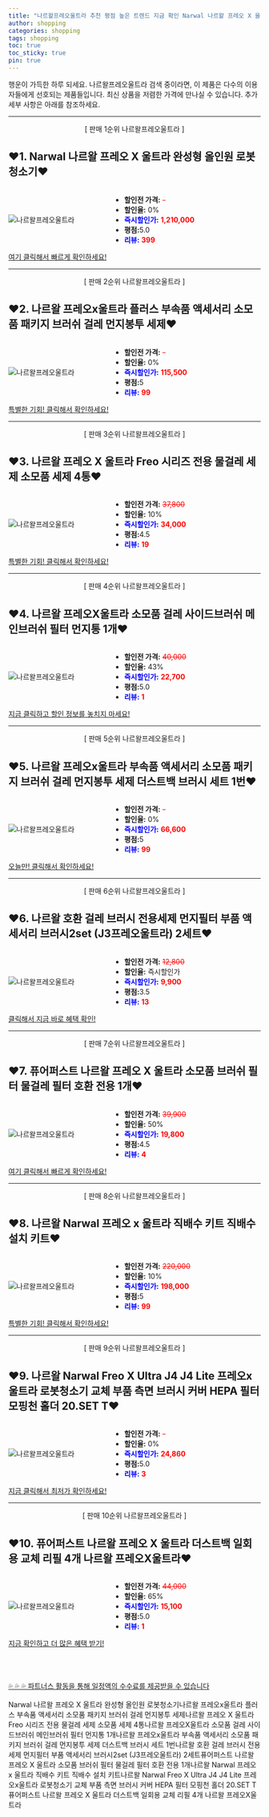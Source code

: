 ```yaml
---
title: "나르왈프레오울트라 추천 평점 높은 트렌드 지금 확인 Narwal 나르왈 프레오 X 울트라"
author: shopping
categories: shopping
tags: shopping
toc: true
toc_sticky: true
pin: true
---
```

행운이 가득한 하루 되세요. 나르왈프레오울트라 검색 중이라면, 이 제품은 다수의 이용자들에게 선호되는 제품들입니다. 최신 상품을 저렴한 가격에 만나실 수 있습니다. 추가 세부 사항은 아래를 참조하세요.

---
<p class="toplist" style="margin: 0 auto; display: block; width: fit-content;">[ 판매 1순위 나르왈프레오울트라 ]</p>

<h2><strong>❤️1. Narwal 나르왈 프레오 X 울트라 완성형 올인원 로봇청소기❤️</strong></h2>

<div style="display: flex; align-items: center;">
    <div style="flex: 0.4;">
        <img src="https://thumbnail6.coupangcdn.com/thumbnails/remote/230x230ex/image/vendor_inventory/def5/68739e55fa0645e99cae8a37c2c59ed17fdd21507b4d000bc2ef2be1da78.jpg" alt="나르왈프레오울트라" style="max-width: 100%;">
    </div>
    <div style="flex: 0.6; margin-left: 10px;">
        <ul>
            <li><strong>할인전 가격:</strong> <del style="color: red;">-</del></li>
            <li><strong>할인율:</strong> 0%</li>
            <li><span style='color:blue'><strong>즉시할인가:</strong></span> <span style='color:red'><strong>1,210,000</strong></span></li>
            <li><strong>평점:</strong>5.0</li>
            <li><span style='color:blue'><strong>리뷰:</strong></span> <span style='color:red'><strong>399</strong></span></li>
        </ul>
    </div>
</div>
<div class="center">
    <a href="https://William4Davisa.github.io?lptag=AF9450613&subid=githubio&pageKey=7677264529&traceid=V0-153&itemId=20496570843&vendorItemId=90723564760" class="myButton">
        여기 클릭해서 빠르게 확인하세요!
    </a>
</div>


---
<p class="toplist" style="margin: 0 auto; display: block; width: fit-content;">[ 판매 2순위 나르왈프레오울트라 ]</p>

<h2><strong>❤️2. 나르왈 프레오x울트라 플러스 부속품 액세서리 소모품 패키지 브러쉬 걸레 먼지봉투 세제❤️</strong></h2>

<div style="display: flex; align-items: center;">
    <div style="flex: 0.4;">
        <img src="https://thumbnail9.coupangcdn.com/thumbnails/remote/230x230ex/image/vendor_inventory/1deb/1c6e5bb40d6fea070f3e5c1eb152b057a2ea57c3edf4f94b0135c1abbecc.png" alt="나르왈프레오울트라" style="max-width: 100%;">
    </div>
    <div style="flex: 0.6; margin-left: 10px;">
        <ul>
            <li><strong>할인전 가격:</strong> <del style="color: red;">-</del></li>
            <li><strong>할인율:</strong> 0%</li>
            <li><span style='color:blue'><strong>즉시할인가:</strong></span> <span style='color:red'><strong>115,500</strong></span></li>
            <li><strong>평점:</strong>5</li>
            <li><span style='color:blue'><strong>리뷰:</strong></span> <span style='color:red'><strong>99</strong></span></li>
        </ul>
    </div>
</div>
<div class="center">
    <a href="https://William4Davisa.github.io?lptag=AF9450613&subid=githubio&pageKey=8027840097&traceid=V0-153&itemId=22439075849&vendorItemId=89483605816" class="myButton">
        특별한 기회! 클릭해서 확인하세요!
    </a>
</div>


---
<p class="toplist" style="margin: 0 auto; display: block; width: fit-content;">[ 판매 3순위 나르왈프레오울트라 ]</p>

<h2><strong>❤️3. 나르왈 프레오 X 울트라 Freo 시리즈 전용 물걸레 세제 소모품 세제 4통❤️</strong></h2>

<div style="display: flex; align-items: center;">
    <div style="flex: 0.4;">
        <img src="https://thumbnail6.coupangcdn.com/thumbnails/remote/230x230ex/image/vendor_inventory/9f73/6b30d62e418d0ce637afa10f8aa402cea351f16874e2df92c8a41f3d4e48.jpg" alt="나르왈프레오울트라" style="max-width: 100%;">
    </div>
    <div style="flex: 0.6; margin-left: 10px;">
        <ul>
            <li><strong>할인전 가격:</strong> <del style="color: red;">37,800</del></li>
            <li><strong>할인율:</strong> 10%</li>
            <li><span style='color:blue'><strong>즉시할인가:</strong></span> <span style='color:red'><strong>34,000</strong></span></li>
            <li><strong>평점:</strong>4.5</li>
            <li><span style='color:blue'><strong>리뷰:</strong></span> <span style='color:red'><strong>19</strong></span></li>
        </ul>
    </div>
</div>
<div class="center">
    <a href="https://William4Davisa.github.io?lptag=AF9450613&subid=githubio&pageKey=7883795198&traceid=V0-153&itemId=21566980785&vendorItemId=88618891532" class="myButton">
        특별한 기회! 클릭해서 확인하세요!
    </a>
</div>


---
<p class="toplist" style="margin: 0 auto; display: block; width: fit-content;">[ 판매 4순위 나르왈프레오울트라 ]</p>

<h2><strong>❤️4. 나르왈 프레오X울트라 소모품 걸레 사이드브러쉬 메인브러쉬 필터 먼지통 1개❤️</strong></h2>

<div style="display: flex; align-items: center;">
    <div style="flex: 0.4;">
        <img src="https://thumbnail6.coupangcdn.com/thumbnails/remote/230x230ex/image/vendor_inventory/f61b/80048f683513e129fc5e40c434ebba75e4b6257e6e86a2188a903b7408cc.png" alt="나르왈프레오울트라" style="max-width: 100%;">
    </div>
    <div style="flex: 0.6; margin-left: 10px;">
        <ul>
            <li><strong>할인전 가격:</strong> <del style="color: red;">40,000</del></li>
            <li><strong>할인율:</strong> 43%</li>
            <li><span style='color:blue'><strong>즉시할인가:</strong></span> <span style='color:red'><strong>22,700</strong></span></li>
            <li><strong>평점:</strong>5.0</li>
            <li><span style='color:blue'><strong>리뷰:</strong></span> <span style='color:red'><strong>1</strong></span></li>
        </ul>
    </div>
</div>
<div class="center">
    <a href="https://William4Davisa.github.io?lptag=AF9450613&subid=githubio&pageKey=8045598292&traceid=V0-153&itemId=22542871352&vendorItemId=89593463829" class="myButton">
        지금 클릭하고 할인 정보를 놓치지 마세요!
    </a>
</div>


---
<p class="toplist" style="margin: 0 auto; display: block; width: fit-content;">[ 판매 5순위 나르왈프레오울트라 ]</p>

<h2><strong>❤️5. 나르왈 프레오x울트라 부속품 액세서리 소모품 패키지 브러쉬 걸레 먼지봉투 세제 더스트백 브러시 세트 1번❤️</strong></h2>

<div style="display: flex; align-items: center;">
    <div style="flex: 0.4;">
        <img src="https://thumbnail10.coupangcdn.com/thumbnails/remote/230x230ex/image/vendor_inventory/42a9/04a7179f460ec76a2a33bdc327e8fcd7f9c0158d0b90c5df6f93595c8043.png" alt="나르왈프레오울트라" style="max-width: 100%;">
    </div>
    <div style="flex: 0.6; margin-left: 10px;">
        <ul>
            <li><strong>할인전 가격:</strong> <del style="color: red;">-</del></li>
            <li><strong>할인율:</strong> 0%</li>
            <li><span style='color:blue'><strong>즉시할인가:</strong></span> <span style='color:red'><strong>66,600</strong></span></li>
            <li><strong>평점:</strong>5</li>
            <li><span style='color:blue'><strong>리뷰:</strong></span> <span style='color:red'><strong>99</strong></span></li>
        </ul>
    </div>
</div>
<div class="center">
    <a href="https://William4Davisa.github.io?lptag=AF9450613&subid=githubio&pageKey=7982865789&traceid=V0-153&itemId=22156347517&vendorItemId=89202875546" class="myButton">
        오늘만! 클릭해서 확인하세요!
    </a>
</div>


---
<p class="toplist" style="margin: 0 auto; display: block; width: fit-content;">[ 판매 6순위 나르왈프레오울트라 ]</p>

<h2><strong>❤️6. 나르왈 호환 걸레 브러시 전용세제 먼지필터 부품 액세서리 브러시2set (J3프레오울트라) 2세트❤️</strong></h2>

<div style="display: flex; align-items: center;">
    <div style="flex: 0.4;">
        <img src="https://thumbnail7.coupangcdn.com/thumbnails/remote/230x230ex/image/vendor_inventory/45b8/c23f772bca64b99cd47f14c15b55d1596e264669876c6c4544d87c9e0361.png" alt="나르왈프레오울트라" style="max-width: 100%;">
    </div>
    <div style="flex: 0.6; margin-left: 10px;">
        <ul>
            <li><strong>할인전 가격:</strong> <del style="color: red;">12,800</del></li>
            <li><strong>할인율:</strong> 즉시할인가</li>
            <li><span style='color:blue'><strong>즉시할인가:</strong></span> <span style='color:red'><strong>9,900</strong></span></li>
            <li><strong>평점:</strong>3.5</li>
            <li><span style='color:blue'><strong>리뷰:</strong></span> <span style='color:red'><strong>13</strong></span></li>
        </ul>
    </div>
</div>
<div class="center">
    <a href="https://William4Davisa.github.io?lptag=AF9450613&subid=githubio&pageKey=7820186747&traceid=V0-153&itemId=21429388838&vendorItemId=88485080108" class="myButton">
        클릭해서 지금 바로 혜택 확인!
    </a>
</div>


---
<p class="toplist" style="margin: 0 auto; display: block; width: fit-content;">[ 판매 7순위 나르왈프레오울트라 ]</p>

<h2><strong>❤️7. 퓨어퍼스트 나르왈 프레오 X 울트라 소모품 브러쉬 필터 물걸레 필터 호환 전용 1개❤️</strong></h2>

<div style="display: flex; align-items: center;">
    <div style="flex: 0.4;">
        <img src="https://thumbnail10.coupangcdn.com/thumbnails/remote/230x230ex/image/vendor_inventory/9621/cae95a69f6ac1ddc588809fd591eac504e2be23c1b87d3998613df4c317e.png" alt="나르왈프레오울트라" style="max-width: 100%;">
    </div>
    <div style="flex: 0.6; margin-left: 10px;">
        <ul>
            <li><strong>할인전 가격:</strong> <del style="color: red;">39,900</del></li>
            <li><strong>할인율:</strong> 50%</li>
            <li><span style='color:blue'><strong>즉시할인가:</strong></span> <span style='color:red'><strong>19,800</strong></span></li>
            <li><strong>평점:</strong>4.5</li>
            <li><span style='color:blue'><strong>리뷰:</strong></span> <span style='color:red'><strong>4</strong></span></li>
        </ul>
    </div>
</div>
<div class="center">
    <a href="https://William4Davisa.github.io?lptag=AF9450613&subid=githubio&pageKey=8052034828&traceid=V0-153&itemId=22585547529&vendorItemId=89627286966" class="myButton">
        여기 클릭해서 빠르게 확인하세요!
    </a>
</div>


---
<p class="toplist" style="margin: 0 auto; display: block; width: fit-content;">[ 판매 8순위 나르왈프레오울트라 ]</p>

<h2><strong>❤️8. 나르왈 Narwal 프레오 x 울트라 직배수 키트 직배수 설치 키트❤️</strong></h2>

<div style="display: flex; align-items: center;">
    <div style="flex: 0.4;">
        <img src="https://thumbnail7.coupangcdn.com/thumbnails/remote/230x230ex/image/vendor_inventory/a359/57826d8d5d5e53483664bd34762181e91dff11803f62b951f4db73522d2a.jpg" alt="나르왈프레오울트라" style="max-width: 100%;">
    </div>
    <div style="flex: 0.6; margin-left: 10px;">
        <ul>
            <li><strong>할인전 가격:</strong> <del style="color: red;">220,000</del></li>
            <li><strong>할인율:</strong> 10%</li>
            <li><span style='color:blue'><strong>즉시할인가:</strong></span> <span style='color:red'><strong>198,000</strong></span></li>
            <li><strong>평점:</strong>5</li>
            <li><span style='color:blue'><strong>리뷰:</strong></span> <span style='color:red'><strong>99</strong></span></li>
        </ul>
    </div>
</div>
<div class="center">
    <a href="https://William4Davisa.github.io?lptag=AF9450613&subid=githubio&pageKey=7888400393&traceid=V0-153&itemId=21589857680&vendorItemId=88641408398" class="myButton">
        특별한 기회! 클릭해서 확인하세요!
    </a>
</div>


---
<p class="toplist" style="margin: 0 auto; display: block; width: fit-content;">[ 판매 9순위 나르왈프레오울트라 ]</p>

<h2><strong>❤️9. 나르왈 Narwal Freo X Ultra J4 J4 Lite 프레오x울트라 로봇청소기 교체 부품 측면 브러시 커버 HEPA 필터 모핑천 홀더 20.SET T❤️</strong></h2>

<div style="display: flex; align-items: center;">
    <div style="flex: 0.4;">
        <img src="https://thumbnail6.coupangcdn.com/thumbnails/remote/230x230ex/image/vendor_inventory/e9ba/7d5c7c9dcdd2ad6f43fdb85cf6166c3903a4c7a6e4e6149b7a5b1d671366.jpg" alt="나르왈프레오울트라" style="max-width: 100%;">
    </div>
    <div style="flex: 0.6; margin-left: 10px;">
        <ul>
            <li><strong>할인전 가격:</strong> <del style="color: red;">-</del></li>
            <li><strong>할인율:</strong> 0%</li>
            <li><span style='color:blue'><strong>즉시할인가:</strong></span> <span style='color:red'><strong>24,860</strong></span></li>
            <li><strong>평점:</strong>5.0</li>
            <li><span style='color:blue'><strong>리뷰:</strong></span> <span style='color:red'><strong>3</strong></span></li>
        </ul>
    </div>
</div>
<div class="center">
    <a href="https://William4Davisa.github.io?lptag=AF9450613&subid=githubio&pageKey=7830536528&traceid=V0-153&itemId=21295831655&vendorItemId=88355602172" class="myButton">
        지금 클릭해서 최저가 확인하세요!
    </a>
</div>


---
<p class="toplist" style="margin: 0 auto; display: block; width: fit-content;">[ 판매 10순위 나르왈프레오울트라 ]</p>

<h2><strong>❤️10. 퓨어퍼스트 나르왈 프레오 X 울트라 더스트백 일회용 교체 리필 4개 나르왈 프레오X울트라❤️</strong></h2>

<div style="display: flex; align-items: center;">
    <div style="flex: 0.4;">
        <img src="https://thumbnail7.coupangcdn.com/thumbnails/remote/230x230ex/image/vendor_inventory/fee9/ce32cf11feaaa1e5cc55f3190238390b925414195ee7591d77f36827b990.png" alt="나르왈프레오울트라" style="max-width: 100%;">
    </div>
    <div style="flex: 0.6; margin-left: 10px;">
        <ul>
            <li><strong>할인전 가격:</strong> <del style="color: red;">44,000</del></li>
            <li><strong>할인율:</strong> 65%</li>
            <li><span style='color:blue'><strong>즉시할인가:</strong></span> <span style='color:red'><strong>15,100</strong></span></li>
            <li><strong>평점:</strong>5.0</li>
            <li><span style='color:blue'><strong>리뷰:</strong></span> <span style='color:red'><strong>1</strong></span></li>
        </ul>
    </div>
</div>
<div class="center">
    <a href="https://William4Davisa.github.io?lptag=AF9450613&subid=githubio&pageKey=8073190136&traceid=V0-153&itemId=22731760570&vendorItemId=89767073771" class="myButton">
        지금 확인하고 더 많은 혜택 받기!
    </a>
</div>

<br><br><br>[💦 💦 💦 파트너스 활동을 통해 일정액의 수수료를 제공받을 수 있습니다](https://link.coupang.com/a/bcpT2c)<br><br>Narwal 나르왈 프레오 X 울트라 완성형 올인원 로봇청소기나르왈 프레오x울트라 플러스 부속품 액세서리 소모품 패키지 브러쉬 걸레 먼지봉투 세제나르왈 프레오 X 울트라 Freo 시리즈 전용 물걸레 세제 소모품 세제 4통나르왈 프레오X울트라 소모품 걸레 사이드브러쉬 메인브러쉬 필터 먼지통 1개나르왈 프레오x울트라 부속품 액세서리 소모품 패키지 브러쉬 걸레 먼지봉투 세제 더스트백 브러시 세트 1번나르왈 호환 걸레 브러시 전용세제 먼지필터 부품 액세서리 브러시2set (J3프레오울트라) 2세트퓨어퍼스트 나르왈 프레오 X 울트라 소모품 브러쉬 필터 물걸레 필터 호환 전용 1개나르왈 Narwal 프레오 x 울트라 직배수 키트 직배수 설치 키트나르왈 Narwal Freo X Ultra J4 J4 Lite 프레오x울트라 로봇청소기 교체 부품 측면 브러시 커버 HEPA 필터 모핑천 홀더 20.SET T퓨어퍼스트 나르왈 프레오 X 울트라 더스트백 일회용 교체 리필 4개 나르왈 프레오X울트라